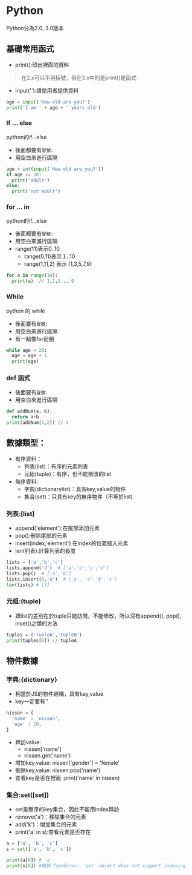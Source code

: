 # Python

Python分為2.0, 3.0版本

## 基礎常用函式


- print():印出裡面的資料
> 在2.x可以不用括號，但在3.x中則是print()是函式

- input(''):請使用者提供資料

```python
age = input('How old are you?')
print('I am ' + age + ' years old')
```

### If ... else

python的if...else 
- 後面都要有`冒號:`
- 用空白來進行區隔

```python
age = int(input('How old are you?'))
if age >= 20:
  print('adult')
else:
  print('not adult')
```

### for ... in

python的if...else 
- 後面都要有`冒號:`
- 用空白來進行區隔
- range(11)表示0..10
  - range(0,11)表示１..10
  - range(1,11,2) 表示 [1,3,5,7,9]

```python
for a in range(10):
  print(a)  // 1,2,3....9
```

### While

python 的 while
- 後面要有`冒號:`
- 用空白來進行區隔
- 有一點像for迴圈

```python
while age < 20:
  age = age + 1
  print(age)
```

### def 函式

- 後面要有`冒號:`
- 用空白來進行區隔

``` python
def addNum(a, b):
  return a+b
print(addNum(1,2)) // 3
```



## 數據類型：

- 有序資料：
  - 列表(list)：有序的元素列表
  - 元組(tuple)：有序，但不能刪改的list
- 無序資料:
  - 字典(dictionarylist)：具有key,value的物件
  - 集合(set)：只具有key的無序物件（不等於list)



### 列表:[list]

- append('element'):在尾部添加元素
- pop():刪除尾部的元素
- insert(index,'element') 在index的位置插入元素
- len(列表):計算列表的長度

```python
lists = ['a','b','c']
lists.append('d')  # ['a','b','c','d']
lists.pop()  # ['a','b']
lists.insert(0,'o')  # ['o', 'a','b','c']
len(lists) # [3]
```

### 元组:(tuple)

- 跟list的差別在於tuple只能訪問，不能修改，所以沒有append(), pop(), inset()之類的方法

```python
tuples = ('tupleA','tupleB')
print(tuples[0]) // tupleA
```
## 物件數據

### 字典:{dictionary}

- 相當於JS的物件結構，具有key,value
- key一定要有''

```python
nissen = {
  'name' : 'nissen',
  'age' : 20,
}
```

- 拜訪value:
  - nissen['name']
  - nissen.get('name')
- 增加key,value: nissen['gender'] = 'female'
- 刪除key,value: nissen.pop('name')
- 查看key是否在裡面 :print('name' in nissen)

### 集合:set([set])

- set是無序的key集合，因此不能用index拜訪
- remove('a')：移除集合的元素
- add('k')：增加集合的元素
- print('a' in s):查看元素是否存在

```python
a = ['a', 'b', 'c']
s = set(['a', 'b', 'c'])

print(a[0]) # 'a'
print(s[0]) #錯誤 TypeError: 'set' object does not support indexing
```


